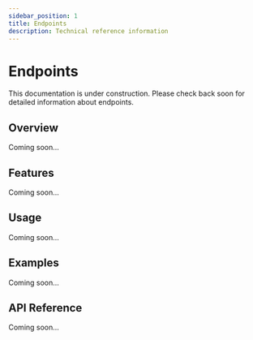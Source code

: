 ```yaml
---
sidebar_position: 1
title: Endpoints
description: Technical reference information
---
```


# Endpoints

This documentation is under construction. Please check back soon for detailed information about endpoints.

## Overview

Coming soon...

## Features

Coming soon...

## Usage

Coming soon...

## Examples

Coming soon...

## API Reference

Coming soon...

